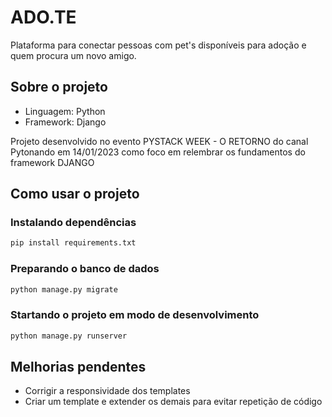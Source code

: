 # ADO.TE

Plataforma para conectar pessoas com pet's disponíveis para adoção e quem procura um novo amigo.

## Sobre o projeto

- Linguagem: Python
- Framework: Django

Projeto desenvolvido no evento PYSTACK WEEK - O RETORNO do canal Pytonando em 14/01/2023 como foco em relembrar os fundamentos do framework DJANGO

## Como usar o projeto

### Instalando dependências

```py
pip install requirements.txt
```

### Preparando o banco de dados

```py
python manage.py migrate
```

### Startando o projeto em modo de desenvolvimento

```py
python manage.py runserver
```

## Melhorias pendentes

- Corrigir a responsividade dos templates
- Criar um template e extender os demais para evitar repetição de código
